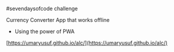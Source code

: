 #sevendaysofcode challenge

Currency Converter App that works offline
 - Using the power of PWA

[https://umaryusuf.github.io/alc/](https://umaryusuf.github.io/alc/)
